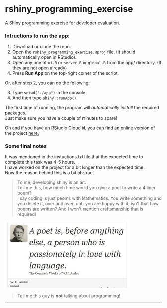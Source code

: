 # rshiny_programming_exercise  

A Shiny programming exercise for developer evaluation.  

### Intructions to run the app:

1. Download or clone the repo.  
2. Open the `rshiny_programming_exercise.Rproj` file. (It should automatically open in RStudio).  
3. Open any one of `ui.R` or `server.R` or `global.R` from the app/ directory. (If they are not open already)  
4. Press **Run App** on the top-right corner of the script.  

Or, after step 2, you can do the following:

3. Type `setwd("./app")` in the console.  
4. And then type `shiny::runApp()`.  

The first time of running, the program will *automatically install* the required packages.  
Just make sure you have a couple of minutes to spare!  

Oh and if you have an RStudio Cloud id, you can find an online version of the project [here.](https://rstudio.cloud/project/1163822)  

### Some final notes  

It was mentioned in the instuctions.txt file that the expected time to complete this task was 4-5 hours.  
I have worked on the project for a bit longer than the expected time.  
Now the reason behind this is a bit abstract.  

> To me, developing shiny is an art.  
> Tell me this, how much time would you give a poet to write a 4 liner poem?  
> I say coding is just peoms with Mathematics. You write something and you delete it, over and over, until you are happy with it; isn't that how poems are written? And I won't mention craftsmanship that is required!
> 

<img src="poet.jpg" width="400">  

> Tell me this guy is **not** talking about programming!

---